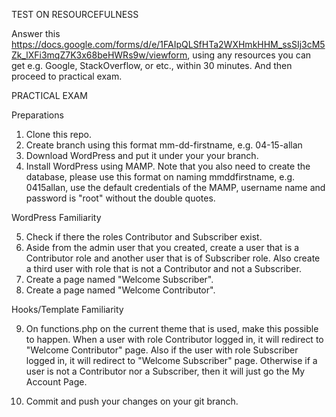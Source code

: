 TEST ON RESOURCEFULNESS

Answer this https://docs.google.com/forms/d/e/1FAIpQLSfHTa2WXHmkHHM_ssSIj3cM5Zk_lXFi3mqZ7K3x68beHWRs9w/viewform, using any resources you can get e.g. Google, StackOverflow, or etc., within 30 minutes. And then proceed to practical exam.

PRACTICAL EXAM

Preparations

1. Clone this repo.
2. Create branch using this format mm-dd-firstname, e.g. 04-15-allan
3. Download WordPress and put it under your your branch.
4. Install WordPress using MAMP. Note that you also need to create the database, please use this format on naming mmddfirstname, e.g. 0415allan, use the default credentials of the MAMP, username name and password is "root" without the double quotes.

WordPress Familiarity

5. Check if there the roles Contributor and Subscriber exist.
6. Aside from the admin user that you created, create a user that is a Contributor role and another user that is of Subscriber role. Also create a third user with role that is not a Contributor and not a Subscriber.
7. Create a page named "Welcome Subscriber".
8. Create a page named "Welcome Contributor".

Hooks/Template Familiarity

9. On functions.php on the current theme that is used, make this possible to happen. When a user with role Contributor logged in, it will redirect to "Welcome Contributor" page. Also if the user with role Subscriber logged in, it will redirect to "Welcome Subscriber" page. Otherwise if a user is not a Contributor nor a Subscriber, then it will just go the My Account Page.

10. Commit and push your changes on your git branch.
